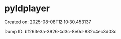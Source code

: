# pyldplayer

Created on: 2025-08-08T12:10:30.453137

Dump ID: bf263e3a-3926-4d3c-8e0d-832c4ec3d03c

